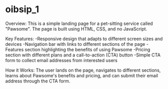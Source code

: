 # oibsip_1

Overview:
This is a simple landing page for a pet-sitting service called "Pawsome". The page is built using HTML, CSS, and no JavaScript.

Key Features:
-Responsive design that adapts to different screen sizes and devices
-Navigation bar with links to different sections of the page
-Features section highlighting the benefits of using Pawsome
-Pricing section with different plans and a call-to-action (CTA) button
-Simple CTA form to collect email addresses from interested users

How it Works:
The user lands on the page, navigates to different sections, learns about Pawsome's benefits and pricing, and can submit their email address through the CTA form.
